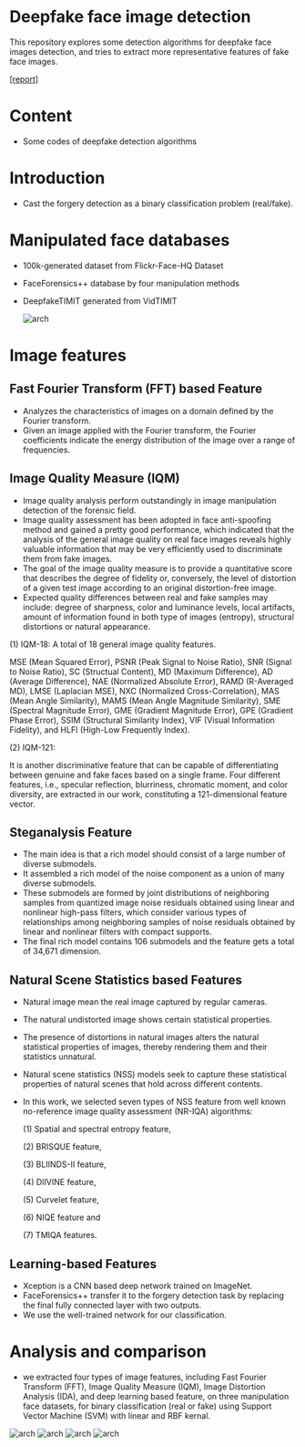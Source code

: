 # Deepfake face image detection
This repository explores some detection algorithms for deepfake face images detection, and tries to extract more representative features of fake face images.

[[report]](https://github.com/nz0001na/deepfake_detection/blob/main/deepfake.pdf)

# Content
* Some codes of deepfake detection algorithms

# Introduction
* Cast the forgery detection as a binary classification problem (real/fake).

# Manipulated face databases
* 100k-generated dataset from Flickr-Face-HQ Dataset
* FaceForensics++ database by four manipulation methods
* DeepfakeTIMIT generated from VidTIMIT

  ![arch](fig/sam.png)
  
# Image features
## Fast Fourier Transform (FFT) based Feature
  * Analyzes the characteristics of images on a domain defined by the Fourier transform.
  * Given an image applied with the Fourier transform, the Fourier coefficients indicate the energy distribution of the image over a range of
frequencies.

## Image Quality Measure (IQM)
  * Image quality analysis perform outstandingly in image manipulation detection of the forensic field.
  * Image quality assessment has been adopted in face anti-spoofing method and gained a pretty good performance, which indicated that the analysis of the general image quality on real face images reveals highly valuable information that may be very efficiently used to discriminate them from fake images.
  * The goal of the image quality measure is to provide a quantitative score that describes the degree of fidelity or, conversely, the level of distortion of a given test image according to an original distortion-free image.
  * Expected quality differences between real and fake samples may include: degree of sharpness, color and luminance levels, local artifacts, amount  of information found in both type of images (entropy), structural distortions or natural appearance.
 
  (1) IQM-18: A total of 18 general image quality features.
 
   MSE (Mean Squared Error), PSNR (Peak Signal to Noise Ratio), SNR (Signal to Noise Ratio), SC (Structual Content), MD (Maximum Difference), AD (Average Difference), NAE (Normalized Absolute Error), RAMD (R-Averaged MD), LMSE (Laplacian MSE), NXC (Normalized Cross-Correlation), MAS (Mean Angle Similarity), MAMS (Mean Angle Magnitude Similarity), SME (Spectral Magnitude Error), GME (Gradient Magnitude Error), GPE (Gradient Phase Error), SSIM (Structural Similarity Index), VIF (Visual Information Fidelity), and HLFI (High-Low Frequently Index). 

 (2) IQM-121:

  It is another discriminative feature that can be capable of differentiating between genuine and fake faces based on a single frame.
  Four different features, i.e., specular reflection, blurriness, chromatic moment, and color diversity, are extracted in our work, constituting a 121-dimensional feature vector. 


## Steganalysis Feature
* The main idea is that a rich model should consist of a large number of diverse submodels.
* It assembled a rich model of the noise component as a union of many diverse submodels.
* These submodels are formed by joint distributions of neighboring samples from quantized image noise residuals obtained using linear and nonlinear high-pass filters, which consider various types of relationships among neighboring samples of noise residuals obtained by linear and nonlinear filters with compact supports.
* The final rich model contains 106 submodels and the feature gets a total of 34,671 dimension.

## Natural Scene Statistics based Features

* Natural image mean the real image captured by regular cameras.
* The natural undistorted image shows certain statistical properties.
* The presence of distortions in natural images alters the natural statistical properties of images, thereby rendering them and their statistics unnatural.
* Natural scene statistics (NSS) models seek to capture these statistical properties of natural scenes that hold across different contents.
* In this work, we selected seven types of NSS feature from well known no-reference image quality assessment (NR-IQA) algorithms:

  (1) Spatial and spectral entropy feature,

  (2) BRISQUE feature,

  (3) BLIINDS-II feature,

  (4) DIIVINE feature,

  (5) Curvelet feature,

  (6) NIQE feature and

  (7) TMIQA features.

## Learning-based Features
* Xception is a CNN based deep network trained on ImageNet.
* FaceForensics++ transfer it to the forgery detection task by replacing the final fully connected layer with two outputs.
* We use the well-trained network for our classification.


# Analysis and comparison
* we extracted four types of image features, including Fast Fourier Transform (FFT), Image Quality Measure (IQM), Image Distortion Analysis (IDA), and deep learning based feature, on three manipulation face datasets, for binary classification (real or fake) using Support Vector
Machine (SVM) with linear and RBF kernal.

![arch](fig/table1.png)
![arch](fig/table2.png)
![arch](fig/table3.png)
![arch](fig/table4.png)












